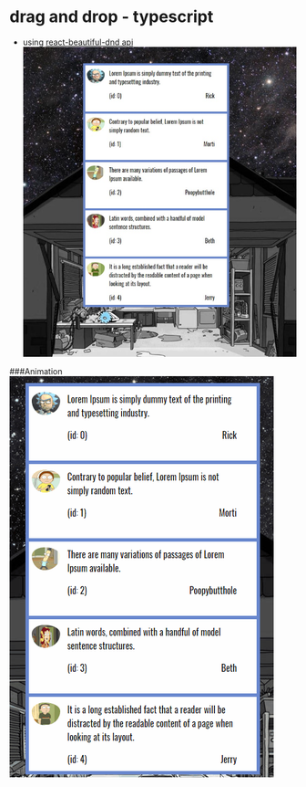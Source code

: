 # drag and drop - typescript
- using [react-beautiful-dnd api](https://github.com/atlassian/react-beautiful-dnd "react-beautiful-dnd api")
![](https://github.com/neyron163/drag-and-drop-list/blob/master/howIsItLooking.png)

###Animation
![](https://github.com/neyron163/drag-and-drop-list/blob/master/animation.gif)